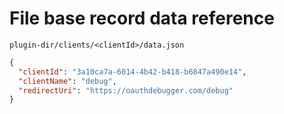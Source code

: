 # File base record data reference

`plugin-dir/clients/<clientId>/data.json`

```json
{
  "clientId": "3a10ca7a-6014-4b42-b418-b6847a490e14",
  "clientName": "debug",
  "redirectUri": "https://oauthdebugger.com/debug"
}
```